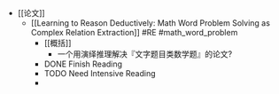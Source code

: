 - [[论文]]
	- [[Learning to Reason Deductively: Math Word Problem Solving as Complex Relation Extraction]] #RE #math_word_problem
		- [[概括]]
			- 一个用演绎推理解决『文字题目类数学题』的论文?
		- DONE  Finish Reading
		- TODO Need Intensive Reading
		-